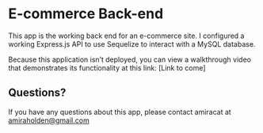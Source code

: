# E-commerce Back-end

This app is the working back end for an e-commerce site. I configured a working Express.js API to use Sequelize to interact with a MySQL database.

Because this application isn’t deployed, you can view a walkthrough video that demonstrates its functionality at this link: [Link to come]

## Questions?

If you have any questions about this app, please contact amiracat at amiraholden@gmail.com